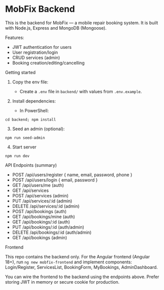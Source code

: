 # MobFix Backend

This is the backend for MobFix — a mobile repair booking system. It is built with Node.js, Express and MongoDB (Mongoose).

Features:
- JWT authentication for users
- User registration/login
- CRUD services (admin)
- Booking creation/editing/cancelling

Getting started

1. Copy the env file:

   - Create a `.env` file in `backend/` with values from `.env.example`.

2. Install dependencies:

   - In PowerShell:

```
cd backend; npm install
```

3. Seed an admin (optional):

```
npm run seed-admin
```

4. Start server

```
npm run dev
```

API Endpoints (summary)

- POST /api/users/register { name, email, password, phone }
- POST /api/users/login { email, password }
- GET /api/users/me (auth)
- GET /api/services
- POST /api/services (admin)
- PUT /api/services/:id (admin)
- DELETE /api/services/:id (admin)
- POST /api/bookings (auth)
- GET /api/bookings/mine (auth)
- GET /api/bookings/:id (auth)
- PUT /api/bookings/:id (auth/admin)
- DELETE /api/bookings/:id (auth/admin)
- GET /api/bookings (admin)

Frontend

This repo contains the backend only. For the Angular frontend (Angular 18+), run `ng new mobfix-frontend` and implement components: Login/Register, ServicesList, BookingForm, MyBookings, AdminDashboard.

You can wire the frontend to the backend using the endpoints above. Prefer storing JWT in memory or secure cookie for production.
